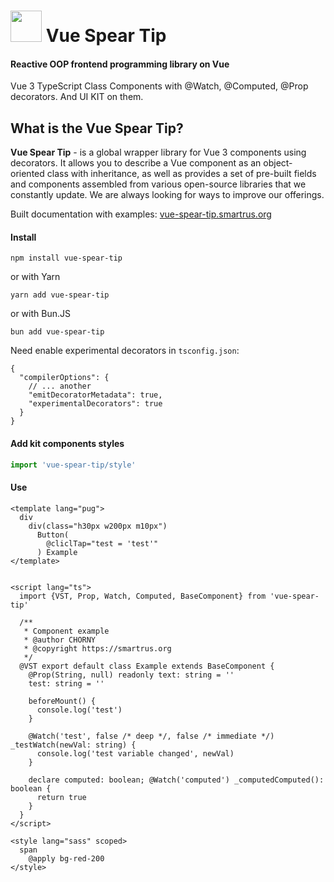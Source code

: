 # [<img src="https://vue-spear-tip.smartrus.org/VST_LOGO.png" height="50"/>](https://vue-spear-tip.smartrus.org) Vue Spear Tip
#### Reactive OOP frontend programming library on Vue

Vue 3 TypeScript Class Components with @Watch, @Computed, @Prop decorators. 
And UI KIT on them.

## What is the Vue Spear Tip?
**Vue Spear Tip** - is a global wrapper library for Vue 3 components using decorators. It allows you to describe a Vue component as an object-oriented class with inheritance, as well as provides a set of pre-built fields and components assembled from various open-source libraries that we constantly update. We are always looking for ways to improve our offerings.

Built documentation with examples: [vue-spear-tip.smartrus.org](https://vue-spear-tip.smartrus.org "Open demo with docs")

#### Install
```
npm install vue-spear-tip
```
or with Yarn
```
yarn add vue-spear-tip
```
or with Bun.JS
```
bun add vue-spear-tip
```

[//]: # (Use with vite + html/pug + typescript classes + sass/scss)

Need enable experimental decorators in `tsconfig.json`:

```json5
{
  "compilerOptions": {
    // ... another
    "emitDecoratorMetadata": true,
    "experimentalDecorators": true
  }
}
```

#### Add kit components styles
```ts
import 'vue-spear-tip/style'
```

#### Use

```vue
<template lang="pug">
  div
    div(class="h30px w200px m10px")
      Button(
        @cliclTap="test = 'test'"
      ) Example
</template>


<script lang="ts">
  import {VST, Prop, Watch, Computed, BaseComponent} from 'vue-spear-tip'

  /**
   * Component example
   * @author CHORNY
   * @copyright https://smartrus.org
   */
  @VST export default class Example extends BaseComponent {
    @Prop(String, null) readonly text: string = ''
    test: string = ''
    
    beforeMount() {
      console.log('test')
    }
    
    @Watch('test', false /* deep */, false /* immediate */) _testWatch(newVal: string) {
      console.log('test variable changed', newVal)
    }
    
    declare computed: boolean; @Watch('computed') _computedComputed(): boolean {
      return true
    }
  }
</script>

<style lang="sass" scoped>
  span
    @apply bg-red-200
</style>

```